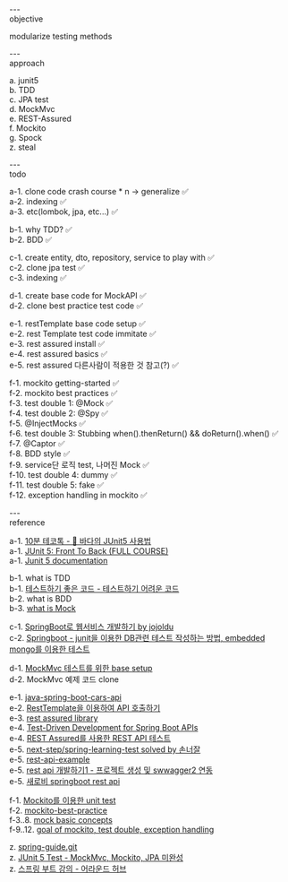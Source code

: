 
---\
objective

modularize testing methods



---\
approach

a. junit5\
b. TDD\
c. JPA test\
d. MockMvc\
e. REST-Assured\
f. Mockito\
g. Spock\
z. steal



---\
todo

a-1. clone code crash course * n -> generalize :white_check_mark:\
a-2. indexing :white_check_mark:\
a-3. etc(lombok, jpa, etc...) :white_check_mark:

b-1. why TDD? :white_check_mark:\
b-2. BDD :white_check_mark:

c-1. create entity, dto, repository, service to play with :white_check_mark:\
c-2. clone jpa test :white_check_mark:\
c-3. indexing :white_check_mark:

d-1. create base code for MockAPI :white_check_mark:\
d-2. clone best practice test code :white_check_mark:

e-1. restTemplate base code setup :white_check_mark:\
e-2. rest Template test code immitate :white_check_mark:\
e-3. rest assured install :white_check_mark:\
e-4. rest assured basics :white_check_mark:\
e-5. rest assured 다른사람이 적용한 것 참고(?) :white_check_mark:

f-1. mockito getting-started :white_check_mark:\
f-2. mockito best practices :white_check_mark:\
f-3. test double 1: @Mock :white_check_mark:\
f-4. test double 2: @Spy :white_check_mark:\
f-5. @InjectMocks :white_check_mark:\
f-6. test double 3: Stubbing when().thenReturn() && doReturn().when() :white_check_mark:\
f-7. @Captor :white_check_mark:\
f-8. BDD style :white_check_mark:\
f-9. service단 로직 test, 나머진 Mock :white_check_mark:\
f-10. test double 4: dummy :white_check_mark:\
f-11. test double 5: fake :white_check_mark:\
f-12. exception handling in mockito :white_check_mark:

---\
reference

a-1. [10분 테코톡 - 🌊 바다의 JUnit5 사용법](https://www.youtube.com/watch?v=EwI3E9Natcw&ab_channel=%EC%9A%B0%EC%95%84%ED%95%9CTech) \
a-1. [JUnit 5: Front To Back (FULL COURSE)](https://www.youtube.com/watch?v=-RW_hyAtujo&ab_channel=Mannodermaus) \
a-1. [Junit 5 documentation](https://junit.org/junit5/docs/current/user-guide/)

b-1. what is TDD\
b-1. [테스트하기 좋은 코드 - 테스트하기 어려운 코드](https://jojoldu.tistory.com/674) \
b-2. what is BDD\
b-3. [what is Mock](https://happy-coding-day.tistory.com/entry/Mock-%EA%B0%9D%EC%B2%B4%EB%9E%80-%EB%AC%B4%EC%97%87%EC%9D%BC%EA%B9%8C-%EC%99%9C-%EC%8D%A8%EC%95%BC%EB%90%A0%EA%B9%8C)

c-1. [SpringBoot로 웹서비스 개발하기 by jojoldu](https://github.com/jojoldu/springboot-webservice) \
c-2. [Springboot - junit을 이용한 DB관련 테스트 작성하는 방법, embedded mongo를 이용한 테스트](https://coding-start.tistory.com/323?category=738631)

d-1. [MockMvc 테스트를 위한 base setup](https://github.com/jojoldu/springboot-webservice) \
d-2. MockMvc 예제 코드 clone

e-1. [java-spring-boot-cars-api](https://github.dev/ro6ley/java-spring-boot-cars-api) \
e-2. [RestTemplate을 이용하여 API 호출하기](https://minkwon4.tistory.com/178) \
e-3. [rest assured library](https://github.com/rest-assured/rest-assured) \
e-4. [Test-Driven Development for Spring Boot APIs](https://stackabuse.com/test-driven-development-for-spring-boot-apis/) \
e-4. [REST Assured를 사용한 REST API 테스트](https://beenlife.tistory.com/34) \
e-5. [next-step/spring-learning-test solved by 손너잘](https://github.dev/bperhaps/spring-learning-test/tree/mvc-minsung) \
e-5. [rest-api-example](https://github.dev/sunghs/rest-api-example) \
e-5. [rest api 개발하기1 - 프로젝트 생성 및 swwagger2 연동](https://sunghs.tistory.com/117) \
e-5. [새로비 springboot rest api](https://engkimbs.tistory.com/category/Spring/Spring%20Rest%20API)

f-1. [Mockito를 이용한 unit test](https://www.crocus.co.kr/1556?category=395790) \
f-2. [mockito-best-practice](https://codechacha.com/ko/mockito-best-practice/) \
f-3..8. [mock basic concepts](https://effortguy.tistory.com/141) \
f-9..12. [goal of mockito, test double, exception handling](https://github.com/dinesh-varyani/mockito)

z. [spring-guide.git](https://github.com/cheese10yun/spring-guide/blob/master/docs/test-guide.md) \
z. [JUnit 5 Test - MockMvc, Mockito, JPA 미완성](https://theheydaze.tistory.com/218?category=935990) \
z. [스프링 부트 강의 - 어라운드 허브](https://www.youtube.com/watch?v=rHJgMRimJ4Y&list=PLlTylS8uB2fBOi6uzvMpojFrNe7sRmlzU&index=1&ab_channel=%EC%96%B4%EB%9D%BC%EC%9A%B4%EB%93%9C%ED%97%88%EB%B8%8C%EC%8A%A4%ED%8A%9C%EB%94%94%EC%98%A4-AroundHubStudio)

